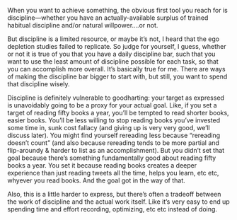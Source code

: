 When you want to achieve something, the obvious first tool you reach for is discipline—whether you have an actually-available surplus of trained habitual discipline and/or natural willpower….or not.

But discipline is a limited resource, or maybe it’s not, I heard that the ego depletion studies failed to replicate. So judge for yourself, I guess, whether or not it is true of you that you have a daily discipline bar, such that you want to use the least amount of discipline possible for each task, so that you can accomplish more overall. It’s basically true for me. There are ways of making the discipline bar bigger to start with, but still, you want to spend that discipline wisely.

Discipline is definitely vulnerable to goodharting: your target as expressed is unavoidably going to be a proxy for your actual goal. Like, if you set a target of reading fifty books a year, you’ll be tempted to read shorter books, easier books. You’ll be less willing to stop reading books you’ve invested some time in, sunk cost fallacy (and giving up is very very good, we’ll discuss later). You might find yourself rereading less because “rereading doesn’t count” (and also because rereading tends to be more partial and flip-aroundy & harder to list as an accomplishment). But you didn’t set that goal because there’s something fundamentally good about reading fifty books a year. You set it because reading books creates a deeper experience than just reading tweets all the time, helps you learn, etc etc, whyever you read books. And the goal got in the way of that.

Also, this is a little harder to express, but there’s often a tradeoff between the work of discipline and the actual work itself. Like it’s very easy to end up spending time and effort recording, optimizing, etc etc instead of doing.
